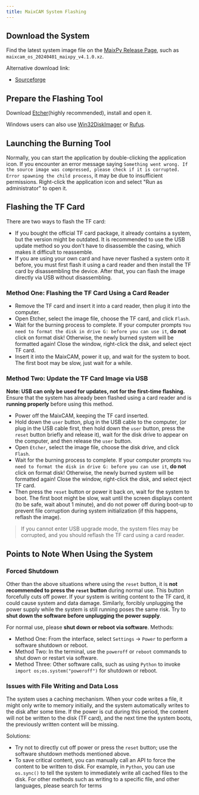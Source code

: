 ```yaml
---
title: MaixCAM System Flashing
---
```


## Download the System

Find the latest system image file on the [MaixPy Release Page](https://github.com/sipeed/MaixPy/releases), such as `maixcam_os_20240401_maixpy_v4.1.0.xz`.

Alternative download link:
* [Sourceforge](https://sourceforge.net/projects/maixpy/files/)

## Prepare the Flashing Tool

Download [Etcher](https://etcher.balena.io/)(highly recommended), install and open it.

Windows users can also use [Win32DiskImager](https://sourceforge.net/projects/win32diskimager/) or [Rufus](https://rufus.ie/).


## Launching the Burning Tool

Normally, you can start the application by double-clicking the application icon. If you encounter an error message saying `Something went wrong. If the source image was compressed, please check if it is corrupted. Error spawning the child process`, it may be due to insufficient permissions. Right-click the application icon and select "Run as administrator" to open it.


## Flashing the TF Card

There are two ways to flash the TF card:
* If you bought the official TF card package, it already contains a system, but the version might be outdated. It is recommended to use the USB update method so you don't have to disassemble the casing, which makes it difficult to reassemble.
* If you are using your own card and have never flashed a system onto it before, you must first flash it using a card reader and then install the TF card by disassembling the device. After that, you can flash the image directly via USB without disassembling.

### Method One: Flashing the TF Card Using a Card Reader

* Remove the TF card and insert it into a card reader, then plug it into the computer.
* Open Etcher, select the image file, choose the TF card, and click `Flash`.
* Wait for the burning process to complete. If your computer prompts `You need to format the disk in drive G: before you can use it`, **do not** click on format disk! Otherwise, the newly burned system will be formatted again! Close the window, right-click the disk, and select eject TF card.
* Insert it into the MaixCAM, power it up, and wait for the system to boot. The first boot may be slow, just wait for a while.

### Method Two: Update the TF Card Image via USB

**Note: USB can only be used for updates, not for the first-time flashing.**
Ensure that the system has already been flashed using a card reader and is **running properly** before using this method.

* Power off the MaixCAM, keeping the TF card inserted.
* Hold down the `user` button, plug in the USB cable to the computer, (or plug in the USB cable first, then hold down the `user` button, press the `reset` button briefly and release it), wait for the disk drive to appear on the computer, and then release the `user` button.
* Open `Etcher`, select the image file, choose the disk drive, and click `Flash`.
* Wait for the burning process to complete. If your computer prompts `You need to format the disk in drive G: before you can use it`, **do not** click on format disk! Otherwise, the newly burned system will be formatted again! Close the window, right-click the disk, and select eject TF card.
* Then press the `reset` button or power it back on, wait for the system to boot. The first boot might be slow, wait until the screen displays content (to be safe, wait about 1 minute), and do not power off during boot-up to prevent file corruption during system initialization (if this happens, reflash the image).

> If you cannot enter USB upgrade mode, the system files may be corrupted, and you should reflash the TF card using a card reader.

## Points to Note When Using the System

### Forced Shutdown

Other than the above situations where using the `reset` button, it is **not recommended to press the `reset` button** during normal use. This button forcefully cuts off power. If your system is writing content to the TF card, it could cause system and data damage.
Similarly, forcibly unplugging the power supply while the system is still running poses the same risk. Try to **shut down the software before unplugging the power supply**.

For normal use, please **shut down or reboot via software**. Methods:
* Method One: From the interface, select `Settings` -> `Power` to perform a software shutdown or reboot.
* Method Two: In the terminal, use the `poweroff` or `reboot` commands to shut down or restart via software.
* Method Three: Other software calls, such as using `Python` to invoke `import os;os.system("poweroff")` for shutdown or reboot.

### Issues with File Writing and Data Loss

The system uses a caching mechanism. When your code writes a file, it might only write to memory initially, and the system automatically writes to the disk after some time. If the power is cut during this period, the content will not be written to the disk (TF card), and the next time the system boots, the previously written content will be missing.

Solutions:
* Try not to directly cut off power or press the `reset` button; use the software shutdown methods mentioned above.
* To save critical content, you can manually call an API to force the content to be written to disk. For example, in `Python`, you can use `os.sync()` to tell the system to immediately write all cached files to the disk. For other methods such as writing to a specific file, and other languages, please search for terms

